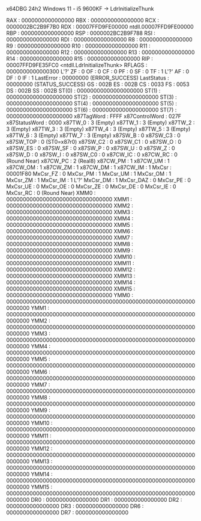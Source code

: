x64DBG 24h2 Windows 11 - i5 9600KF -> LdrInitializeThunk

RAX : 0000000000000000
RBX : 0000000000000000
RCX : 0000002BC2B9F7B0
RDX : 00007FFD9FE00000     ntdll.00007FFD9FE00000
RBP : 0000000000000000
RSP : 0000002BC2B9F788
RSI : 0000000000000000
RDI : 0000000000000000
R8  : 0000000000000000
R9  : 0000000000000000
R10 : 0000000000000000
R11 : 0000000000000000
R12 : 0000000000000000
R13 : 0000000000000000
R14 : 0000000000000000
R15 : 0000000000000000
RIP : 00007FFD9FE35FC0     <ntdll.LdrInitializeThunk>
RFLAGS : 0000000000000300     L'?'
ZF : 0
OF : 0
CF : 0
PF : 0
SF : 0
TF : 1     L'?'
AF : 0
DF : 0
IF : 1
LastError : 00000000 (ERROR_SUCCESS)
LastStatus : 00000000 (STATUS_SUCCESS)
GS : 002B
ES : 002B
CS : 0033
FS : 0053
DS : 002B
SS : 002B
ST(0) : 00000000000000000000
ST(1) : 00000000000000000000
ST(2) : 00000000000000000000
ST(3) : 00000000000000000000
ST(4) : 00000000000000000000
ST(5) : 00000000000000000000
ST(6) : 00000000000000000000
ST(7) : 00000000000000000000
x87TagWord : FFFF
x87ControlWord : 027F
x87StatusWord : 0000
x87TW_0 : 3 (Empty)
x87TW_1 : 3 (Empty)
x87TW_2 : 3 (Empty)
x87TW_3 : 3 (Empty)
x87TW_4 : 3 (Empty)
x87TW_5 : 3 (Empty)
x87TW_6 : 3 (Empty)
x87TW_7 : 3 (Empty)
x87SW_B : 0
x87SW_C3 : 0
x87SW_TOP : 0 (ST0=x87r0)
x87SW_C2 : 0
x87SW_C1 : 0
x87SW_O : 0
x87SW_ES : 0
x87SW_SF : 0
x87SW_P : 0
x87SW_U : 0
x87SW_Z : 0
x87SW_D : 0
x87SW_I : 0
x87SW_C0 : 0
x87CW_IC : 0
x87CW_RC : 0 (Round Near)
x87CW_PC : 2 (Real8)
x87CW_PM : 1
x87CW_UM : 1
x87CW_OM : 1
x87CW_ZM : 1
x87CW_DM : 1
x87CW_IM : 1
MxCsr : 00001F80
MxCsr_FZ : 0
MxCsr_PM : 1
MxCsr_UM : 1
MxCsr_OM : 1
MxCsr_ZM : 1
MxCsr_IM : 1     L'?'
MxCsr_DM : 1
MxCsr_DAZ : 0
MxCsr_PE : 0
MxCsr_UE : 0
MxCsr_OE : 0
MxCsr_ZE : 0
MxCsr_DE : 0
MxCsr_IE : 0
MxCsr_RC : 0 (Round Near)
XMM0  : 00000000000000000000000000000000
XMM1  : 00000000000000000000000000000000
XMM2  : 00000000000000000000000000000000
XMM3  : 00000000000000000000000000000000
XMM4  : 00000000000000000000000000000000
XMM5  : 00000000000000000000000000000000
XMM6  : 00000000000000000000000000000000
XMM7  : 00000000000000000000000000000000
XMM8  : 00000000000000000000000000000000
XMM9  : 00000000000000000000000000000000
XMM10 : 00000000000000000000000000000000
XMM11 : 00000000000000000000000000000000
XMM12 : 00000000000000000000000000000000
XMM13 : 00000000000000000000000000000000
XMM14 : 00000000000000000000000000000000
XMM15 : 00000000000000000000000000000000
YMM0  : 0000000000000000000000000000000000000000000000000000000000000000
YMM1  : 0000000000000000000000000000000000000000000000000000000000000000
YMM2  : 0000000000000000000000000000000000000000000000000000000000000000
YMM3  : 0000000000000000000000000000000000000000000000000000000000000000
YMM4  : 0000000000000000000000000000000000000000000000000000000000000000
YMM5  : 0000000000000000000000000000000000000000000000000000000000000000
YMM6  : 0000000000000000000000000000000000000000000000000000000000000000
YMM7  : 0000000000000000000000000000000000000000000000000000000000000000
YMM8  : 0000000000000000000000000000000000000000000000000000000000000000
YMM9  : 0000000000000000000000000000000000000000000000000000000000000000
YMM10 : 0000000000000000000000000000000000000000000000000000000000000000
YMM11 : 0000000000000000000000000000000000000000000000000000000000000000
YMM12 : 0000000000000000000000000000000000000000000000000000000000000000
YMM13 : 0000000000000000000000000000000000000000000000000000000000000000
YMM14 : 0000000000000000000000000000000000000000000000000000000000000000
YMM15 : 0000000000000000000000000000000000000000000000000000000000000000
DR0 : 0000000000000000
DR1 : 0000000000000000
DR2 : 0000000000000000
DR3 : 0000000000000000
DR6 : 0000000000000000
DR7 : 0000000000000000
